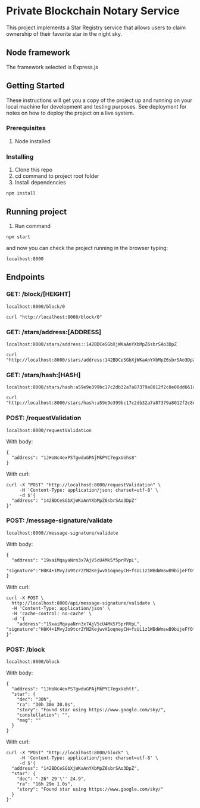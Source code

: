 # Private Blockchain Notary Service

This project implements a Star Registry service that allows users to claim ownership of their favorite star in the night sky.

## Node framework

The framework selected is Express.js

## Getting Started

These instructions will get you a copy of the project up and running on your local machine for development and testing purposes. See deployment for notes on how to deploy the project on a live system.

### Prerequisites

1. Node installed

### Installing

1. Clone this repo
2. cd command to project root folder
3. Install dependencies

```
npm install
```

## Running project

1. Run command

```
npm start
```

and now you can check the project running in the browser typing:

```
localhost:8000
```

## Endpoints

### GET: /block/[HEIGHT]

```
localhost:8000/block/0
```
```
curl "http://localhost:8000/block/0"
```

### GET: /stars/address:[ADDRESS]

```
localhost:8000/stars/address::142BDCeSGbXjWKaAnYXbMpZ6sbrSAo3DpZ
```

```
curl "http://localhost:8000/stars/address:142BDCeSGbXjWKaAnYXbMpZ6sbrSAo3DpZ"
```

### GET: /stars/hash:[HASH]

```
localhost:8000/stars/hash:a59e9e399bc17c2db32a7a87379a8012f2c8e08dd661d7c0a6a4845d4f3ffb9f
```

```
curl "http://localhost:8000/stars/hash:a59e9e399bc17c2db32a7a87379a8012f2c8e08dd661d7c0a6a4845d4f3ffb9f"
```

### POST: /requestValidation

```
localhost:8000/requestValidation
```

With body:

```
{
  "address": "1JHoNc4exPSTgwduGPAjMkPYC7egxVehs8"
}
```

With curl:

```
curl -X "POST" "http://localhost:8000/requestValidation" \
     -H 'Content-Type: application/json; charset=utf-8' \
     -d $'{
  "address": "142BDCeSGbXjWKaAnYXbMpZ6sbrSAo3DpZ"
}'
```

### POST: /message-signature/validate

```
localhost:8000//message-signature/validate
```

With body:

```
{
  "address": "19xaiMqayaNrn3x7AjV5cU4Mk5f5prRVpL",
  "signature":"H8K4+1MvyJo9tcr2YN2KejwvX1oqneyCH+fsUL1z1WBdWmswB9bijeFfOfMqK68kQ5RO6ZxhomoXQG3fkLaBl+Q="
}
```

With curl:

```
curl -X POST \
  http://localhost:8000/api/message-signature/validate \
  -H 'Content-Type: application/json' \
  -H 'cache-control: no-cache' \
  -d '{
    "address":"19xaiMqayaNrn3x7AjV5cU4Mk5f5prRVpL", "signature":"H8K4+1MvyJo9tcr2YN2KejwvX1oqneyCH+fsUL1z1WBdWmswB9bijeFfOfMqK68kQ5RO6ZxhomoXQG3fkLaBl+Q="
}'
```

### POST: /block

```
localhost:8000/block
```

With body:

```
{
  "address": "1JHoNc4exPSTgwduGPAjMkPYC7egxVehtt",
  "star": {
    "dec": "30h",
    "ra": "30h 30m 30.0s",
    "story": "Found star using https://www.google.com/sky/",
    "constellation": "",
    "mag": ""
  }
}
```

With curl:

```
curl -X "POST" "http://localhost:8000/block" \
     -H 'Content-Type: application/json; charset=utf-8' \
     -d $'{
  "address": "142BDCeSGbXjWKaAnYXbMpZ6sbrSAo3DpZ",
  "star": {
    "dec": "-26° 29'\'' 24.9",
    "ra": "16h 29m 1.0s",
    "story": "Found star using https://www.google.com/sky/"
  }
}'
```